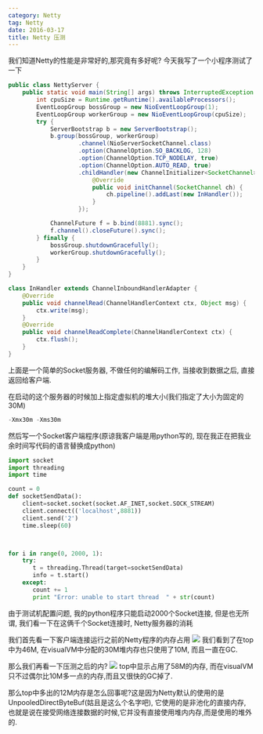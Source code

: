 ```yaml
---
category: Netty
tag: Netty
date: 2016-03-17
title: Netty 压测
---
```

我们知道Netty的性能是非常好的,那究竟有多好呢? 今天我写了一个小程序测试了一下
```java
public class NettyServer {
    public static void main(String[] args) throws InterruptedException {
        int cpuSize = Runtime.getRuntime().availableProcessors();
        EventLoopGroup bossGroup = new NioEventLoopGroup(1);
        EventLoopGroup workerGroup = new NioEventLoopGroup(cpuSize);
        try {
            ServerBootstrap b = new ServerBootstrap();
            b.group(bossGroup, workerGroup)
                    .channel(NioServerSocketChannel.class)
                    .option(ChannelOption.SO_BACKLOG, 128)
                    .option(ChannelOption.TCP_NODELAY, true)
                    .option(ChannelOption.AUTO_READ, true)
                    .childHandler(new ChannelInitializer<SocketChannel>() {
                        @Override
                        public void initChannel(SocketChannel ch) {
                            ch.pipeline().addLast(new InHandler());
                        }
                    });

            ChannelFuture f = b.bind(8881).sync();
            f.channel().closeFuture().sync();
        } finally {
            bossGroup.shutdownGracefully();
            workerGroup.shutdownGracefully();
        }
    }
}

class InHandler extends ChannelInboundHandlerAdapter {
    @Override
    public void channelRead(ChannelHandlerContext ctx, Object msg) {
        ctx.write(msg);
    }
    @Override
    public void channelReadComplete(ChannelHandlerContext ctx) {
        ctx.flush();
    }
}
```
上面是一个简单的Socket服务器, 不做任何的编解码工作, 当接收到数据之后, 直接返回给客户端.

在启动的这个服务器的时候加上指定虚拟机的堆大小(我们指定了大小为固定的30M)
```java
-Xmx30m -Xms30m
````
然后写一个Socket客户端程序(原谅我客户端是用python写的, 现在我正在把我业余时间写代码的语言替换成python)
```python
import socket
import threading
import time

count = 0
def socketSendData():
    client=socket.socket(socket.AF_INET,socket.SOCK_STREAM)
    client.connect(('localhost',8881))
    client.send('2')
    time.sleep(60)



for i in range(0, 2000, 1):
    try:
       t = threading.Thread(target=socketSendData)
       info = t.start()
    except:
       count += 1
       print "Error: unable to start thread  " + str(count)
```
由于测试机配置问题, 我的python程序只能启动2000个Socket连接, 但是也无所谓, 我们看一下在这俩千个Socket连接时, Netty服务器的消耗

我们首先看一下客户端连接运行之前的Netty程序的内存占用
![](https://raw.githubusercontent.com/yu66/blog-website/images/netty/netty%20压测1.jpg)
我们看到了在top中为46M, 在visualVM中分配的30M堆内存也只使用了10M, 而且一直在GC.

那么我们再看一下压测之后的内?
![](https://raw.githubusercontent.com/yu66/blog-website/images/netty/Netty%20压测2.jpg)
top中显示占用了58M的内存, 而在visualVM只不过偶尔比10M多一点的内存,而且又很快的GC掉了.

那么top中多出的12M内存是怎么回事呢?这是因为Netty默认的使用的是UnpooledDirectByteBuf(姑且是这么个名字吧), 它使用的是非池化的直接内存, 也就是说在接受网络连接数据的时候,它并没有直接使用堆内内存,而是使用的堆外的.
